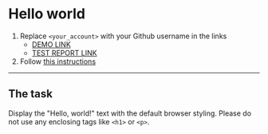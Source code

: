# Hello world
1. Replace `<your_account>` with your Github username in the links
    - [DEMO LINK](https://andrii256.github.io/layout_hello-world/index.html) <br>
    - [TEST REPORT LINK](https://Andrii256.github.io/layout_hello-world/report/html_report/)
2. Follow [this instructions](https://mate-academy.github.io/layout_task-guideline/)
___

## The task 
Display the "Hello, world!" text with the default browser styling. Please do not 
use any enclosing tags like `<h1>` or `<p>`.
